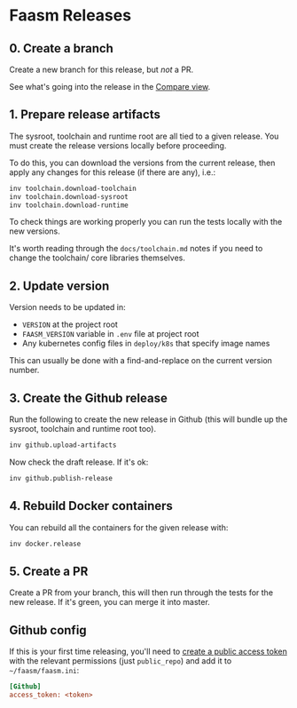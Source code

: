 # Faasm Releases

## 0. Create a branch

Create a new branch for this release, but _not_ a PR.

See what's going into the release in the [Compare
view](https://github.com/lsds/faasm/compare).

## 1. Prepare release artifacts

The sysroot, toolchain and runtime root are all tied to a given release. You
must create the release versions locally before proceeding. 

To do this, you can download the versions from the current release, then apply
any changes for this release (if there are any), i.e.:

```bash
inv toolchain.download-toolchain
inv toolchain.download-sysroot
inv toolchain.download-runtime
``` 

To check things are working properly you can run the tests locally with the new
versions.

It's worth reading through the `docs/toolchain.md` notes if you need to change
the toolchain/ core libraries themselves.

## 2. Update version

Version needs to be updated in:

- `VERSION` at the project root
- `FAASM_VERSION` variable in `.env` file at project root
- Any kubernetes config files in `deploy/k8s` that specify image names

This can usually be done with a find-and-replace on the current version number.

## 3. Create the Github release

Run the following to create the new release in Github (this will bundle up the
sysroot, toolchain and runtime root too).

```bash
inv github.upload-artifacts
```

Now check the draft release. If it's ok:

```bash
inv github.publish-release
```

## 4. Rebuild Docker containers

You can rebuild all the containers for the given release with:

```bash
inv docker.release
```

## 5. Create a PR

Create a PR from your branch, this will then run through the tests for the new
release. If it's green, you can merge it into master.

## Github config

If this is your first time releasing, you'll need to 
[create a public access token](https://github.com/settings/tokens) 
with the relevant permissions (just `public_repo`) and add it to 
`~/faasm/faasm.ini`:

```ini
[Github]
access_token: <token>
``` 
